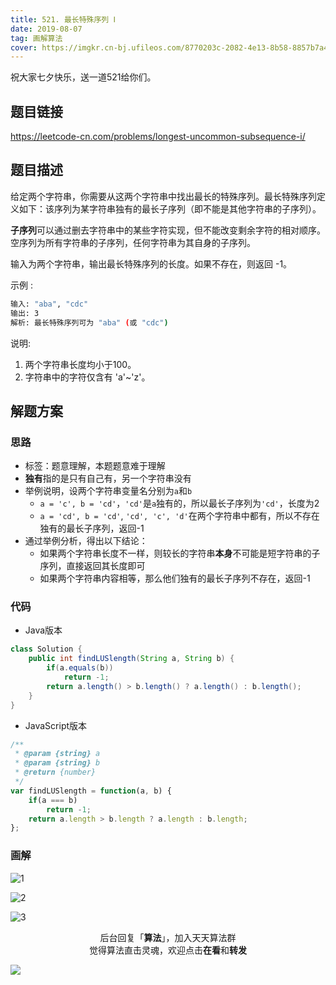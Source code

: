 ```yaml
---
title: 521. 最长特殊序列 Ⅰ
date: 2019-08-07
tag: 画解算法
cover: https://imgkr.cn-bj.ufileos.com/8770203c-2082-4e13-8b58-8857b7a4cd5f.png
---
```


祝大家七夕快乐，送一道521给你们。

## 题目链接

https://leetcode-cn.com/problems/longest-uncommon-subsequence-i/

## 题目描述

给定两个字符串，你需要从这两个字符串中找出最长的特殊序列。最长特殊序列定义如下：该序列为某字符串独有的最长子序列（即不能是其他字符串的子序列）。

**子序列**可以通过删去字符串中的某些字符实现，但不能改变剩余字符的相对顺序。空序列为所有字符串的子序列，任何字符串为其自身的子序列。

输入为两个字符串，输出最长特殊序列的长度。如果不存在，则返回 -1。

示例 :

```bash
输入: "aba", "cdc"
输出: 3
解析: 最长特殊序列可为 "aba" (或 "cdc")
```

说明:

1. 两个字符串长度均小于100。
2. 字符串中的字符仅含有 'a'~'z'。

## 解题方案

### 思路

- 标签：题意理解，本题题意难于理解
- **独有**指的是只有自己有，另一个字符串没有
- 举例说明，设两个字符串变量名分别为`a`和`b`
  - `a = 'c', b = 'cd'`，`'cd'`是`a`独有的，所以最长子序列为`'cd'`，长度为2
  - `a = 'cd', b = 'cd'`, `'cd', 'c', 'd'`在两个字符串中都有，所以不存在独有的最长子序列，返回-1
- 通过举例分析，得出以下结论：
  - 如果两个字符串长度不一样，则较长的字符串**本身**不可能是短字符串的子序列，直接返回其长度即可
  - 如果两个字符串内容相等，那么他们独有的最长子序列不存在，返回-1


### 代码

- Java版本

```Java
class Solution {
    public int findLUSlength(String a, String b) {
        if(a.equals(b))
            return -1;
        return a.length() > b.length() ? a.length() : b.length();
    }
}
```

- JavaScript版本

```JavaScript
/**
 * @param {string} a
 * @param {string} b
 * @return {number}
 */
var findLUSlength = function(a, b) {
    if(a === b)
        return -1;
    return a.length > b.length ? a.length : b.length;
};
```


### 画解

![1](https://imgkr.cn-bj.ufileos.com/55350d1f-1527-4915-bbfe-bef2b7683280.png)

![2](https://imgkr.cn-bj.ufileos.com/c9d94416-bb60-4857-913c-8d47e71c6061.png)

![3](https://imgkr.cn-bj.ufileos.com/8770203c-2082-4e13-8b58-8857b7a4cd5f.png)

<span style="display:block;text-align:center;">后台回复「<strong>算法</strong>」，加入天天算法群</span>
<span style="display:block;text-align:center;">觉得算法直击灵魂，欢迎点击<strong>在看</strong>和<strong>转发</strong></span>

![](https://imgkr.cn-bj.ufileos.com/741c4d5c-cfb4-43d9-858b-146661b590df.gif)